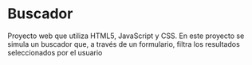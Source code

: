 # Buscador
Proyecto web que utiliza HTML5, JavaScript y CSS. En este proyecto se simula un buscador que, a través de un formulario, filtra los resultados seleccionados por el usuario

